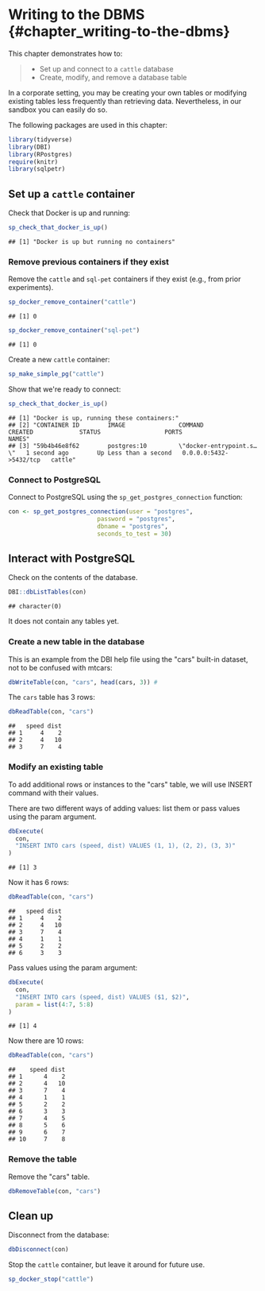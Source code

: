 # Writing to the DBMS {#chapter_writing-to-the-dbms}

This chapter demonstrates how to:

>
>  * Set up and connect to a `cattle` database
>  * Create, modify, and remove a database table
>

In a corporate setting, you may be creating your own tables or modifying existing tables less frequently than retrieving data. Nevertheless, in our sandbox you can easily do so.

The following packages are used in this chapter:

```r
library(tidyverse)
library(DBI)
library(RPostgres)
require(knitr)
library(sqlpetr)
```

## Set up a `cattle` container

Check that Docker is up and running:


```r
sp_check_that_docker_is_up()
```

```
## [1] "Docker is up but running no containers"
```

### Remove previous containers if they exist
Remove the `cattle` and `sql-pet` containers if they exist (e.g., from prior experiments).  

```r
sp_docker_remove_container("cattle")
```

```
## [1] 0
```

```r
sp_docker_remove_container("sql-pet")
```

```
## [1] 0
```

Create a new `cattle` container:

```r
sp_make_simple_pg("cattle")
```

Show that we're ready to connect:

```r
sp_check_that_docker_is_up()
```

```
## [1] "Docker is up, running these containers:"                                                                                                       
## [2] "CONTAINER ID        IMAGE               COMMAND                  CREATED             STATUS                  PORTS                    NAMES"   
## [3] "59b4b46e8f62        postgres:10         \"docker-entrypoint.s…\"   1 second ago        Up Less than a second   0.0.0.0:5432->5432/tcp   cattle"
```

### Connect to PostgreSQL

Connect to PostgreSQL using the `sp_get_postgres_connection` function:

```r
con <- sp_get_postgres_connection(user = "postgres",
                         password = "postgres",
                         dbname = "postgres",
                         seconds_to_test = 30)
```

## Interact with PostgreSQL

Check on the contents of the database.


```r
DBI::dbListTables(con)
```

```
## character(0)
```
It does not contain any tables yet.
 
### Create a new table in the database

This is an example from the DBI help file using the "cars" built-in dataset, not to be confused with mtcars:

```r
dbWriteTable(con, "cars", head(cars, 3)) #
```

The `cars` table has 3 rows:

```r
dbReadTable(con, "cars")  
```

```
##   speed dist
## 1     4    2
## 2     4   10
## 3     7    4
```
### Modify an existing table

To add additional rows or instances to the "cars" table, we will use INSERT command with their values.

There are two different ways of adding values: list them or pass values using the param argument. 


```r
dbExecute(
  con,
  "INSERT INTO cars (speed, dist) VALUES (1, 1), (2, 2), (3, 3)"
)
```

```
## [1] 3
```

Now it has 6 rows:

```r
dbReadTable(con, "cars")
```

```
##   speed dist
## 1     4    2
## 2     4   10
## 3     7    4
## 4     1    1
## 5     2    2
## 6     3    3
```

Pass values using the param argument:

```r
dbExecute(
  con,
  "INSERT INTO cars (speed, dist) VALUES ($1, $2)",
  param = list(4:7, 5:8)
)
```

```
## [1] 4
```

Now there are 10 rows:

```r
dbReadTable(con, "cars")
```

```
##    speed dist
## 1      4    2
## 2      4   10
## 3      7    4
## 4      1    1
## 5      2    2
## 6      3    3
## 7      4    5
## 8      5    6
## 9      6    7
## 10     7    8
```

### Remove the table 

Remove the "cars"  table.


```r
dbRemoveTable(con, "cars")
```

## Clean up

Disconnect from the database:

```r
dbDisconnect(con)
```

Stop the `cattle` container, but leave it around for future use.

```r
sp_docker_stop("cattle")
```

